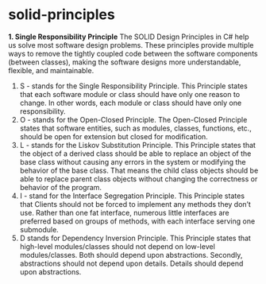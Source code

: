 # solid-principles

**1. Single Responsibility Principle**
The SOLID Design Principles in C# help us solve most software design problems. These principles provide multiple ways to remove the tightly coupled code between the software components (between classes), making the software designs more understandable, flexible, and maintainable. 

1. S - stands for the Single Responsibility Principle. This Principle states that each software module or class should have only one reason to change. In other words, each module or class should have only one responsibility.
2. O - stands for the Open-Closed Principle. The Open-Closed Principle states that software entities, such as modules, classes, functions, etc., should be open for extension but closed for modification.
3. L - stands for the Liskov Substitution Principle. This Principle states that the object of a derived class should be able to replace an object of the base class without causing any errors in the system or modifying the behavior of the base class. That means the child class objects should be able to replace parent class objects without changing the correctness or behavior of the program.
4. I - stand for the Interface Segregation Principle. This Principle states that Clients should not be forced to implement any methods they don’t use. Rather than one fat interface, numerous little interfaces are preferred based on groups of methods, with each interface serving one submodule.
5. D stands for Dependency Inversion Principle. This Principle states that high-level modules/classes should not depend on low-level modules/classes. Both should depend upon abstractions. Secondly, abstractions should not depend upon details. Details should depend upon abstractions.
